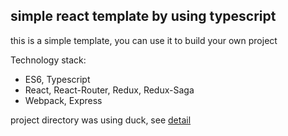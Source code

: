 ## simple react template by using typescript

this is a simple template, you can use it to build your own project


Technology stack:
- ES6, Typescript
- React, React-Router, Redux, Redux-Saga
- Webpack, Express


project directory was using duck, see [detail](https://github.com/erikras/ducks-modular-redux)


